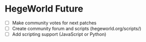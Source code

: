 # HegeWorld Future
* [ ] Make community votes for next patches
* [ ] Create community forum and scripts (hegeworld.org/scripts/)
* [ ] Add scripting support (JavaScript or Python)